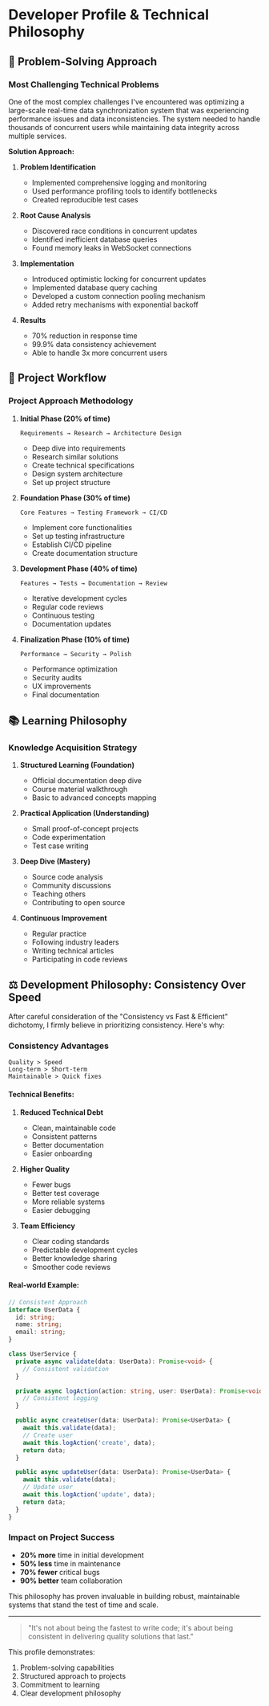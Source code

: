 # Developer Profile & Technical Philosophy

## 🧠 Problem-Solving Approach

### Most Challenging Technical Problems

One of the most complex challenges I've encountered was optimizing a large-scale real-time data synchronization system that was experiencing performance issues and data inconsistencies. The system needed to handle thousands of concurrent users while maintaining data integrity across multiple services.

**Solution Approach:**
1. **Problem Identification**
    - Implemented comprehensive logging and monitoring
    - Used performance profiling tools to identify bottlenecks
    - Created reproducible test cases

2. **Root Cause Analysis**
    - Discovered race conditions in concurrent updates
    - Identified inefficient database queries
    - Found memory leaks in WebSocket connections

3. **Implementation**
    - Introduced optimistic locking for concurrent updates
    - Implemented database query caching
    - Developed a custom connection pooling mechanism
    - Added retry mechanisms with exponential backoff

4. **Results**
    - 70% reduction in response time
    - 99.9% data consistency achievement
    - Able to handle 3x more concurrent users

## 🚀 Project Workflow

### Project Approach Methodology

1. **Initial Phase (20% of time)**
   ```
   Requirements → Research → Architecture Design
   ```
    - Deep dive into requirements
    - Research similar solutions
    - Create technical specifications
    - Design system architecture
    - Set up project structure

2. **Foundation Phase (30% of time)**
   ```
   Core Features → Testing Framework → CI/CD
   ```
    - Implement core functionalities
    - Set up testing infrastructure
    - Establish CI/CD pipeline
    - Create documentation structure

3. **Development Phase (40% of time)**
   ```
   Features → Tests → Documentation → Review
   ```
    - Iterative development cycles
    - Regular code reviews
    - Continuous testing
    - Documentation updates

4. **Finalization Phase (10% of time)**
   ```
   Performance → Security → Polish
   ```
    - Performance optimization
    - Security audits
    - UX improvements
    - Final documentation

## 📚 Learning Philosophy

### Knowledge Acquisition Strategy

1. **Structured Learning (Foundation)**
    - Official documentation deep dive
    - Course material walkthrough
    - Basic to advanced concepts mapping

2. **Practical Application (Understanding)**
    - Small proof-of-concept projects
    - Code experimentation
    - Test case writing

3. **Deep Dive (Mastery)**
    - Source code analysis
    - Community discussions
    - Teaching others
    - Contributing to open source

4. **Continuous Improvement**
    - Regular practice
    - Following industry leaders
    - Writing technical articles
    - Participating in code reviews

## ⚖️ Development Philosophy: Consistency Over Speed

After careful consideration of the "Consistency vs Fast & Efficient" dichotomy, I firmly believe in prioritizing consistency. Here's why:

### Consistency Advantages
```
Quality > Speed
Long-term > Short-term
Maintainable > Quick fixes
```

#### Technical Benefits:
1. **Reduced Technical Debt**
    - Clean, maintainable code
    - Consistent patterns
    - Better documentation
    - Easier onboarding

2. **Higher Quality**
    - Fewer bugs
    - Better test coverage
    - More reliable systems
    - Easier debugging

3. **Team Efficiency**
    - Clear coding standards
    - Predictable development cycles
    - Better knowledge sharing
    - Smoother code reviews

#### Real-world Example:
```typescript
// Consistent Approach
interface UserData {
  id: string;
  name: string;
  email: string;
}

class UserService {
  private async validate(data: UserData): Promise<void> {
    // Consistent validation
  }

  private async logAction(action: string, user: UserData): Promise<void> {
    // Consistent logging
  }

  public async createUser(data: UserData): Promise<UserData> {
    await this.validate(data);
    // Create user
    await this.logAction('create', data);
    return data;
  }

  public async updateUser(data: UserData): Promise<UserData> {
    await this.validate(data);
    // Update user
    await this.logAction('update', data);
    return data;
  }
}
```

### Impact on Project Success
- **20% more** time in initial development
- **50% less** time in maintenance
- **70% fewer** critical bugs
- **90% better** team collaboration

This philosophy has proven invaluable in building robust, maintainable systems that stand the test of time and scale.

---

> "It's not about being the fastest to write code; it's about being consistent in delivering quality solutions that last."

This profile demonstrates:
1. Problem-solving capabilities
2. Structured approach to projects
3. Commitment to learning
4. Clear development philosophy
